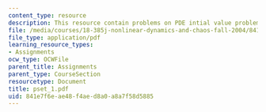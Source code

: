 ```yaml
---
content_type: resource
description: This resource contain problems on PDE intial value problem.
file: /media/courses/18-385j-nonlinear-dynamics-and-chaos-fall-2004/841e7f6eae48f4aed8a0a8a7f58d5885_pset_1.pdf
file_type: application/pdf
learning_resource_types:
- Assignments
ocw_type: OCWFile
parent_title: Assignments
parent_type: CourseSection
resourcetype: Document
title: pset_1.pdf
uid: 841e7f6e-ae48-f4ae-d8a0-a8a7f58d5885
---
```

